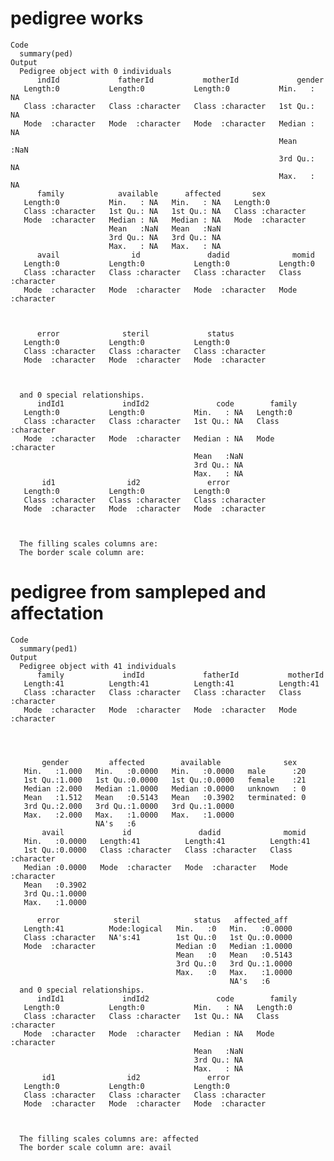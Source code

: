 # pedigree works

    Code
      summary(ped)
    Output
      Pedigree object with 0 individuals
          indId             fatherId           motherId             gender   
       Length:0           Length:0           Length:0           Min.   : NA  
       Class :character   Class :character   Class :character   1st Qu.: NA  
       Mode  :character   Mode  :character   Mode  :character   Median : NA  
                                                                Mean   :NaN  
                                                                3rd Qu.: NA  
                                                                Max.   : NA  
          family            available      affected       sex           
       Length:0           Min.   : NA   Min.   : NA   Length:0          
       Class :character   1st Qu.: NA   1st Qu.: NA   Class :character  
       Mode  :character   Median : NA   Median : NA   Mode  :character  
                          Mean   :NaN   Mean   :NaN                     
                          3rd Qu.: NA   3rd Qu.: NA                     
                          Max.   : NA   Max.   : NA                     
          avail                id               dadid              momid          
       Length:0           Length:0           Length:0           Length:0          
       Class :character   Class :character   Class :character   Class :character  
       Mode  :character   Mode  :character   Mode  :character   Mode  :character  
                                                                                  
                                                                                  
                                                                                  
          error              steril             status         
       Length:0           Length:0           Length:0          
       Class :character   Class :character   Class :character  
       Mode  :character   Mode  :character   Mode  :character  
                                                               
                                                               
                                                               
      and 0 special relationships.
          indId1             indId2               code        family         
       Length:0           Length:0           Min.   : NA   Length:0          
       Class :character   Class :character   1st Qu.: NA   Class :character  
       Mode  :character   Mode  :character   Median : NA   Mode  :character  
                                             Mean   :NaN                     
                                             3rd Qu.: NA                     
                                             Max.   : NA                     
           id1                id2               error          
       Length:0           Length:0           Length:0          
       Class :character   Class :character   Class :character  
       Mode  :character   Mode  :character   Mode  :character  
                                                               
                                                               
                                                               
      The filling scales columns are: 
      The border scale column are: 

# pedigree from sampleped and affectation

    Code
      summary(ped1)
    Output
      Pedigree object with 41 individuals
          family             indId             fatherId           motherId        
       Length:41          Length:41          Length:41          Length:41         
       Class :character   Class :character   Class :character   Class :character  
       Mode  :character   Mode  :character   Mode  :character   Mode  :character  
                                                                                  
                                                                                  
                                                                                  
                                                                                  
           gender         affected        available              sex    
       Min.   :1.000   Min.   :0.0000   Min.   :0.0000   male      :20  
       1st Qu.:1.000   1st Qu.:0.0000   1st Qu.:0.0000   female    :21  
       Median :2.000   Median :1.0000   Median :0.0000   unknown   : 0  
       Mean   :1.512   Mean   :0.5143   Mean   :0.3902   terminated: 0  
       3rd Qu.:2.000   3rd Qu.:1.0000   3rd Qu.:1.0000                  
       Max.   :2.000   Max.   :1.0000   Max.   :1.0000                  
                       NA's   :6                                        
           avail             id               dadid              momid          
       Min.   :0.0000   Length:41          Length:41          Length:41         
       1st Qu.:0.0000   Class :character   Class :character   Class :character  
       Median :0.0000   Mode  :character   Mode  :character   Mode  :character  
       Mean   :0.3902                                                           
       3rd Qu.:1.0000                                                           
       Max.   :1.0000                                                           
                                                                                
          error            steril            status   affected_aff   
       Length:41          Mode:logical   Min.   :0   Min.   :0.0000  
       Class :character   NA's:41        1st Qu.:0   1st Qu.:0.0000  
       Mode  :character                  Median :0   Median :1.0000  
                                         Mean   :0   Mean   :0.5143  
                                         3rd Qu.:0   3rd Qu.:1.0000  
                                         Max.   :0   Max.   :1.0000  
                                                     NA's   :6       
      and 0 special relationships.
          indId1             indId2               code        family         
       Length:0           Length:0           Min.   : NA   Length:0          
       Class :character   Class :character   1st Qu.: NA   Class :character  
       Mode  :character   Mode  :character   Median : NA   Mode  :character  
                                             Mean   :NaN                     
                                             3rd Qu.: NA                     
                                             Max.   : NA                     
           id1                id2               error          
       Length:0           Length:0           Length:0          
       Class :character   Class :character   Class :character  
       Mode  :character   Mode  :character   Mode  :character  
                                                               
                                                               
                                                               
      The filling scales columns are: affected
      The border scale column are: avail

